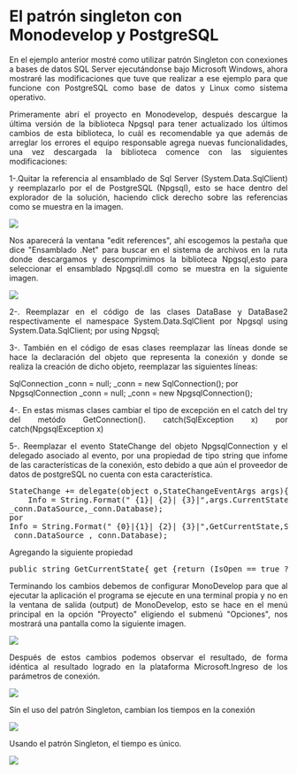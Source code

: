 # El patrón singleton con Monodevelop y PostgreSQL

<p align="justify">
En el ejemplo anterior mostré como utilizar patrón Singleton con conexiones a bases de datos SQL Server ejecutándonse bajo Microsoft Windows, ahora mostraré las modificaciones que tuve que realizar a ese ejemplo para que funcione con PostgreSQL como base de datos y Linux como sistema operativo.
</p>
<p align="justify">
Primeramente abrí el proyecto en Monodevelop, después descargue la última versión de la biblioteca Npgsql para tener actualizado los últimos cambios de esta biblioteca, lo cuál es recomendable ya que además de arreglar los errores el equipo responsable agrega nuevas funcionalidades, una vez descargada la biblioteca comence con las siguientes modificaciones: 
</p>
<p align="justify">
1-.Quitar la referencia al ensamblado de Sql Server (System.Data.SqlClient) y reemplazarlo por el de PostgreSQL (Npgsql), esto se hace dentro del explorador de la solución, haciendo click derecho sobre las referencias como se muestra en la imagen.</p>

<img src="sinlin0.png"/>


<p align="justify">
Nos aparecerá la ventana "edit references", ahí escogemos la pestaña que dice "Ensamblado .Net" para buscar en el sistema de archivos en la ruta donde descargamos y descomprimimos la biblioteca Npgsql,esto para seleccionar el ensamblado Npgsql.dll como se muestra en la siguiente imagen.
</p>

<img src="sinlin5.png"/>
<p align="justify">
2-. Reemplazar en el código de las clases DataBase y DataBase2 respectivamente el namespace System.Data.SqlClient por Npgsql using System.Data.SqlClient; por using Npgsql;
</p>
<p align="justify">
3-. También en el código de esas clases reemplazar las líneas donde se hace la declaración del objeto que representa la conexión y donde se realiza la creación de dicho objeto, reemplazar las siguientes líneas:
</p>

SqlConnection _conn = null;
_conn = new SqlConnection();
por
NpgsqlConnection _conn = null;
_conn = new NpgsqlConnection();
<p align="justify">
4-. En estas mismas clases cambiar el tipo de excepción en el catch del try del metódo GetConnection(). catch(SqlException x) por catch(NpgsqlException x)
</p>
<p align="justify">
5-. Reemplazar el evento StateChange del objeto NpgsqlConnection y el delegado asociado al evento, por una propiedad de tipo string que infome de las características de la conexión, esto debido a que aún el proveedor de datos de postgreSQL no cuenta con esta característica.
</p>
<pre>
StateChange += delegate(object o,StateChangeEventArgs args){
    Info = String.Format(" {1}| {2}| {3}|",args.CurrentState.ToString(),System.DateTime.Now.ToLocalTime(),
_conn.DataSource,_conn.Database);
por
Info = String.Format(" {0}|{1}| {2}| {3}|",GetCurrentState,System.DateTime.Now.ToLocalTime(),
_conn.DataSource ,_conn.Database);
</pre>
Agregando la siguiente propiedad
<pre>
public string GetCurrentState{ get {return (IsOpen == true ? "Open" : "Closed");}}
</pre>
<p align="justify">
Terminando los cambios debemos de configurar MonoDevelop para que al ejecutar la aplicación el programa se ejecute en una terminal propia y no en la ventana de salida (output) de MonoDevelop, esto se hace en el menú principal en la opción "Proyecto" eligiendo el submenú "Opciones", nos mostrará una pantalla como la siguiente imagen.
</p>
<img src="sinlin6.png"/>
<p align="justify">
Después de estos cambios podemos observar el resultado, de forma idéntica al resultado logrado en la plataforma Microsoft.Ingreso de los parámetros de conexión.
</p>
<img src="sinlin1.png"/>
<p align="justify">
Sin el uso del patrón Singleton, cambian los tiempos en la conexión
</p>

<img src="sinlin2.png"/>

<p align="justify">
Usando el patrón Singleton, el tiempo es único.
</p>
<img src="sinlin4.png"/>

